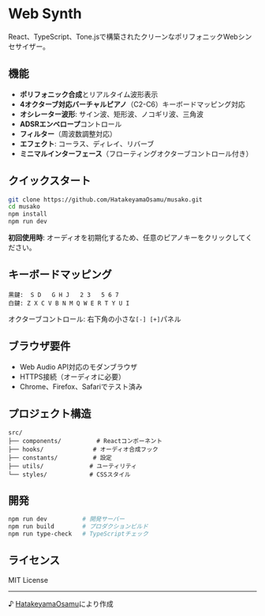 # Web Synth

React、TypeScript、Tone.jsで構築されたクリーンなポリフォニックWebシンセサイザー。

## 機能

- **ポリフォニック合成**とリアルタイム波形表示
- **4オクターブ対応バーチャルピアノ**（C2-C6）キーボードマッピング対応
- **オシレーター波形**: サイン波、矩形波、ノコギリ波、三角波
- **ADSRエンベロープ**コントロール
- **フィルター**（周波数調整対応）
- **エフェクト**: コーラス、ディレイ、リバーブ
- **ミニマルインターフェース**（フローティングオクターブコントロール付き）

## クイックスタート

```bash
git clone https://github.com/HatakeyamaOsamu/musako.git
cd musako
npm install
npm run dev
```

**初回使用時**: オーディオを初期化するため、任意のピアノキーをクリックしてください。

## キーボードマッピング

```
黒鍵:  S D   G H J   2 3   5 6 7
白鍵: Z X C V B N M Q W E R T Y U I
```

オクターブコントロール: 右下角の小さな`[-] [+]`パネル

## ブラウザ要件

- Web Audio API対応のモダンブラウザ
- HTTPS接続（オーディオに必要）
- Chrome、Firefox、Safariでテスト済み

## プロジェクト構造

```
src/
├── components/          # Reactコンポーネント
├── hooks/              # オーディオ合成フック
├── constants/          # 設定
├── utils/             # ユーティリティ
└── styles/            # CSSスタイル
```

## 開発

```bash
npm run dev          # 開発サーバー
npm run build        # プロダクションビルド
npm run type-check   # TypeScriptチェック
```

## ライセンス

MIT License

---

♪ [HatakeyamaOsamu](https://github.com/HatakeyamaOsamu)により作成